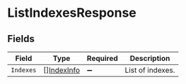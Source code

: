 # ListIndexesResponse


## Fields

| Field                                           | Type                                            | Required                                        | Description                                     |
| ----------------------------------------------- | ----------------------------------------------- | ----------------------------------------------- | ----------------------------------------------- |
| `Indexes`                                       | [][IndexInfo](../../models/shared/indexinfo.md) | :heavy_minus_sign:                              | List of indexes.                                |